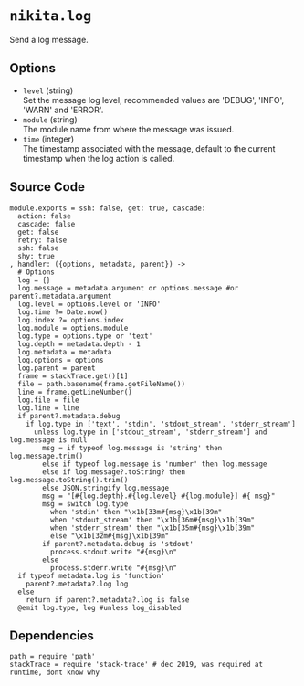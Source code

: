 
# `nikita.log`

Send a log message.

## Options


* `level` (string)   
  Set the message log level, recommended values are 'DEBUG', 'INFO', 'WARN' and
  'ERROR'.
* `module` (string)   
  The module name from where the message was issued.
* `time` (integer)   
  The timestamp associated with the message, default to the current timestamp
  when the log action is called.

## Source Code

    module.exports = ssh: false, get: true, cascade:
      action: false
      cascade: false
      get: false
      retry: false
      ssh: false
      shy: true
    , handler: ({options, metadata, parent}) ->
      # Options
      log = {}
      log.message = metadata.argument or options.message #or parent?.metadata.argument
      log.level = options.level or 'INFO'
      log.time ?= Date.now()
      log.index ?= options.index
      log.module = options.module
      log.type = options.type or 'text'
      log.depth = metadata.depth - 1
      log.metadata = metadata
      log.options = options
      log.parent = parent
      frame = stackTrace.get()[1]
      file = path.basename(frame.getFileName())
      line = frame.getLineNumber()
      log.file = file
      log.line = line
      if parent?.metadata.debug
        if log.type in ['text', 'stdin', 'stdout_stream', 'stderr_stream']
          unless log.type in ['stdout_stream', 'stderr_stream'] and log.message is null
            msg = if typeof log.message is 'string' then log.message.trim()
            else if typeof log.message is 'number' then log.message
            else if log.message?.toString? then log.message.toString().trim()
            else JSON.stringify log.message
            msg = "[#{log.depth}.#{log.level} #{log.module}] #{ msg}"
            msg = switch log.type
              when 'stdin' then "\x1b[33m#{msg}\x1b[39m"
              when 'stdout_stream' then "\x1b[36m#{msg}\x1b[39m"
              when 'stderr_stream' then "\x1b[35m#{msg}\x1b[39m"
              else "\x1b[32m#{msg}\x1b[39m"
            if parent?.metadata.debug is 'stdout'
              process.stdout.write "#{msg}\n"
            else
              process.stderr.write "#{msg}\n"
      if typeof metadata.log is 'function'
        parent?.metadata?.log log
      else
        return if parent?.metadata?.log is false
      @emit log.type, log #unless log_disabled

## Dependencies

    path = require 'path'
    stackTrace = require 'stack-trace' # dec 2019, was required at runtime, dont know why
